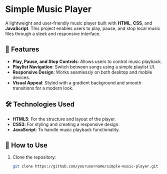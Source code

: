 # Simple Music Player

A lightweight and user-friendly music player built with **HTML**, **CSS**, and **JavaScript**. This project enables users to play, pause, and stop local music files through a sleek and responsive interface.

## 🚀 Features

- **Play, Pause, and Stop Controls**: Allows users to control music playback.
- **Playlist Navigation**: Switch between songs using a simple playlist UI.
- **Responsive Design**: Works seamlessly on both desktop and mobile devices.
- **Visual Appeal**: Styled with a gradient background and smooth transitions for a modern look.


## 🛠️ Technologies Used

- **HTML5**: For the structure and layout of the player.
- **CSS3**: For styling and creating a responsive design.
- **JavaScript**: To handle music playback functionality.

## 🌟 How to Use

1. Clone the repository:
   ```bash
   git clone https://github.com/yourusername/simple-music-player.git
